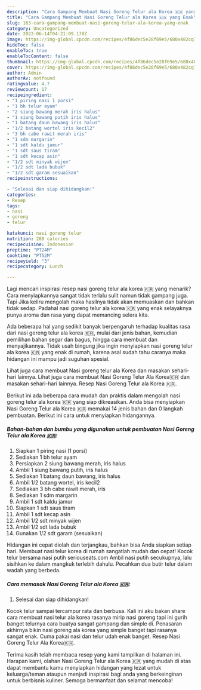 ```yaml
---
description: "Cara Gampang Membuat Nasi Goreng Telur ala Korea 🇰🇷 yang Enak"
title: "Cara Gampang Membuat Nasi Goreng Telur ala Korea 🇰🇷 yang Enak"
slug: 163-cara-gampang-membuat-nasi-goreng-telur-ala-korea-yang-enak
category: Uncategorized
date: 2022-06-14T04:21:09.178Z
image: https://img-global.cpcdn.com/recipes/4f86dec5e28f69e5/680x482cq70/nasi-goreng-telur-ala-korea-foto-resep-utama.jpg
hideToc: false
enableToc: true
enableTocContent: false
thumbnail: https://img-global.cpcdn.com/recipes/4f86dec5e28f69e5/680x482cq70/nasi-goreng-telur-ala-korea-foto-resep-utama.jpg
cover: https://img-global.cpcdn.com/recipes/4f86dec5e28f69e5/680x482cq70/nasi-goreng-telur-ala-korea-foto-resep-utama.jpg
author: Admin
authorAv: notfound
ratingvalue: 4.7
reviewcount: 17
recipeingredient:
- "1 piring nasi 1 porsi"
- "1 bh telur ayam"
- "2 siung bawang merah iris halus"
- "1 siung bawang putih iris halus"
- "1 batang daun bawang iris halus"
- "1/2 batang wortel iris kecil2"
- "3 bh cabe rawit merah iris"
- "1 sdm margarin"
- "1 sdt kaldu jamur"
- "1 sdt saus tiram"
- "1 sdt kecap asin"
- "1/2 sdt minyak wijen"
- "1/2 sdt lada bubuk"
- "1/2 sdt garam sesuaikan"
recipeinstructions:

- "Selesai dan siap dihidangkan!"
categories:
- Resep
tags:
- nasi
- goreng
- telur

katakunci: nasi goreng telur 
nutrition: 288 calories
recipecuisine: Indonesian
preptime: "PT24M"
cooktime: "PT52M"
recipeyield: "3"
recipecategory: Lunch

---
```



Lagi mencari inspirasi resep nasi goreng telur ala korea 🇰🇷 yang menarik? Cara menyiapkannya sangat tidak terlalu sulit namun tidak gampang juga. Tapi Jika keliru mengolah maka hasilnya tidak akan memuaskan dan bahkan tidak sedap. Padahal nasi goreng telur ala korea 🇰🇷 yang enak selayaknya punya aroma dan rasa yang dapat memancing selera kita.


Ada beberapa hal yang sedikit banyak berpengaruh terhadap kualitas rasa dari nasi goreng telur ala korea 🇰🇷, mulai dari jenis bahan, kemudian pemilihan bahan segar dan bagus, hingga cara membuat dan menyajikannya. Tidak usah bingung jika ingin menyiapkan nasi goreng telur ala korea 🇰🇷 yang enak di rumah, karena asal sudah tahu caranya maka hidangan ini mampu jadi suguhan spesial.

Lihat juga cara membuat Nasi goreng telur ala Korea dan masakan sehari-hari lainnya. Lihat juga cara membuat Nasi Goreng Telur Ala Korea🇰🇷 dan masakan sehari-hari lainnya. Resep Nasi Goreng Telur ala Korea 🇰🇷.


Berikut ini ada beberapa cara mudah dan praktis dalam mengolah nasi goreng telur ala korea 🇰🇷 yang siap dikreasikan. Anda bisa menyiapkan Nasi Goreng Telur ala Korea 🇰🇷 memakai 14 jenis bahan dan 0 langkah pembuatan. Berikut ini cara untuk menyiapkan hidangannya.

<!--inarticleads1-->

##### Bahan-bahan dan bumbu yang digunakan untuk pembuatan Nasi Goreng Telur ala Korea 🇰🇷:

1. Siapkan 1 piring nasi (1 porsi)
1. Sediakan 1 bh telur ayam
1. Persiapkan 2 siung bawang merah, iris halus
1. Ambil 1 siung bawang putih, iris halus
1. Sediakan 1 batang daun bawang, iris halus
1. Ambil 1/2 batang wortel, iris kecil2
1. Sediakan 3 bh cabe rawit merah, iris
1. Sediakan 1 sdm margarin
1. Ambil 1 sdt kaldu jamur
1. Siapkan 1 sdt saus tiram
1. Ambil 1 sdt kecap asin
1. Ambil 1/2 sdt minyak wijen
1. Ambil 1/2 sdt lada bubuk
1. Gunakan 1/2 sdt garam (sesuaikan)


Hidangan ini cepat diolah dan terjangkau, bahkan bisa Anda siapkan setiap hari. Membuat nasi telur korea di rumah sangatlah mudah dan cepat! Kocok telur bersama nasi putih seriouseats.com Ambil nasi putih secukupnya, lalu sisihkan ke dalam mangkuk terlebih dahulu. Pecahkan dua butir telur dalam wadah yang berbeda. 

<!--inarticleads2-->

##### Cara memasak Nasi Goreng Telur ala Korea 🇰🇷:


1. Selesai dan siap dihidangkan!

Kocok telur sampai tercampur rata dan berbusa. Kali ini aku bakan share cara membuat nasi telur ala korea rasanya mirip nasi goreng tapi ini gurih banget telurnya cara buatya sangat gampang dan simple di. Penasaran akhirnya bikin nasi goreng ala korea yang simple banget tapi rasanya sangat enak. Cuma pakai nasi dan telur udah enak banget. Resep Nasi Goreng Telur Ala Korea🇰🇷. 

Terima kasih telah membaca resep yang kami tampilkan di halaman ini. Harapan kami, olahan Nasi Goreng Telur ala Korea 🇰🇷 yang mudah di atas dapat membantu kamu menyiapkan hidangan yang lezat untuk keluarga/teman ataupun menjadi inspirasi bagi anda yang berkeinginan untuk berbisnis kuliner. Semoga bermanfaat dan selamat mencoba!
